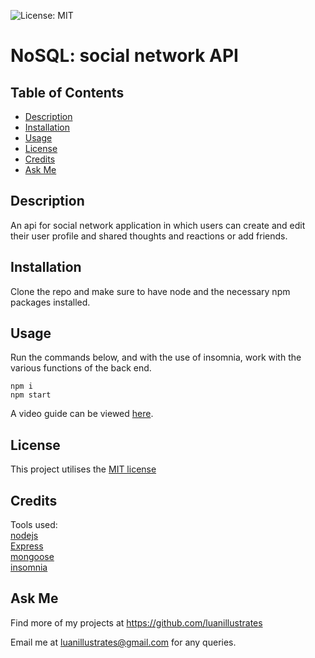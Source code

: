 ![License: MIT](https://img.shields.io/badge/License-MIT-yellow.svg)

# NoSQL: social network API

## Table of Contents

- [Description](#description)
- [Installation](#installation)
- [Usage](#usage)
- [License](#license)
- [Credits](#credits)
- [Ask Me](#ask-me)

## Description

An api for social network application in which users can create and edit their user profile and shared thoughts and reactions or add friends.

## Installation

Clone the repo and make sure to have node and the necessary npm packages installed.

## Usage

Run the commands below, and with the use of insomnia, work with the various functions of the back end.

```
npm i
npm start
```

A video guide can be viewed <a href="https://drive.google.com/file/d/1wPZLv6GNX2V30inmwCmW_LGlPhmp7Ns7/view?usp=sharing" target="_blank">here</a>.

## License

This project utilises the <a href="https://opensource.org/licenses/MIT" target="_blank">MIT license</a>

## Credits

Tools used:\
 <a href="https://nodejs.org/en/docs">nodejs</a>\
 <a href="https://expressjs.com/">Express</a>\
 <a href="https://mongoosejs.com/">mongoose</a>\
<a href="https://insomnia.rest/">insomnia</a>

## Ask Me

Find more of my projects at https://github.com/luanillustrates

Email me at luanillustrates@gmail.com for any queries.
